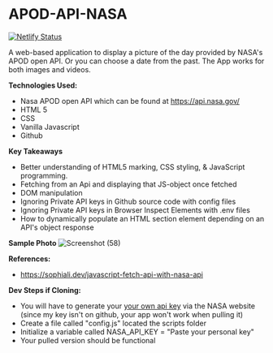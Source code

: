 # APOD-API-NASA

[![Netlify Status](https://api.netlify.com/api/v1/badges/434fa586-d65c-42e1-bf98-f988a3f6c29a/deploy-status)](https://app.netlify.com/sites/apod-api-application/deploys)

A web-based application to display a picture of the day provided by NASA's APOD open API. Or you can choose a date from the past. The App works for both images and videos.

**Technologies Used:**

-   Nasa APOD open API which can be found at https://api.nasa.gov/
-   HTML 5
-   CSS
-   Vanilla Javascript
-   Github

**Key Takeaways**

-   Better understanding of HTML5 marking, CSS styling, & JavaScript programming.
-   Fetching from an Api and displaying that JS-object once fetched
-   DOM manipulation
-   Ignoring Private API keys in Github source code with config files
-   Ignoring Private API keys in Browser Inspect Elements with .env files
-   How to dynamically populate an HTML section element depending on an API's object response

**Sample Photo**
![Screenshot (58)](https://user-images.githubusercontent.com/49052244/151297835-3ce41659-aa3f-4ec8-9c5b-2ee0137ed3fe.png)

**References:**

-   https://sophiali.dev/javascript-fetch-api-with-nasa-api

**Dev Steps if Cloning:**

-   You will have to generate your [your own api key](https://api.nasa.gov/) via the NASA website (since my key isn't on github, your app won't work when pulling it)
-   Create a file called "config.js" located the scripts folder
-   Initialize a variable called NASA_API_KEY = "Paste your personal key"
-   Your pulled version should be functional
